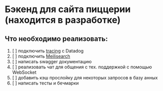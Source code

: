 # Бэкенд для сайта пиццерии (находится в разработке)

## Что необходимо реализовать:
1. [ ] подключить [tracing](https://github.com/tokio-rs/tracing) с Datadog
2. [ ] подключить [Meilisearch](https://www.meilisearch.com/)
3. [ ] написать swagger документацию
4. [ ] реализовать чат для общения с тех. поддержкой с помощью WebSocket
5. [ ] добавить кэш прослойку для некоторых запросов в базу анных
6. [ ] написать тесты и бечмарки